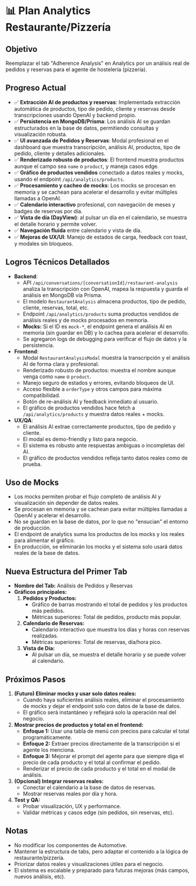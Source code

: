 # 📊 Plan Analytics Restaurante/Pizzería

## Objetivo
Reemplazar el tab "Adherence Analysis" en Analytics por un análisis real de pedidos y reservas para el agente de hostelería (pizzería).

## Progreso Actual
- ✅ **Extracción AI de productos y reservas**: Implementada extracción automática de productos, tipo de pedido, cliente y reservas desde transcripciones usando OpenAI y backend propio.
- ✅ **Persistencia en MongoDB/Prisma**: Los análisis AI se guardan estructurados en la base de datos, permitiendo consultas y visualización robusta.
- ✅ **UI avanzada de Pedidos y Reservas**: Modal profesional en el dashboard que muestra transcripción, análisis AI, productos, tipo de pedido, cliente y detalles adicionales.
- ✅ **Renderizado robusto de productos**: El frontend muestra productos aunque el campo sea `name` o `product`, y maneja casos edge.
- ✅ **Gráfico de productos vendidos** conectado a datos reales y mocks, usando el endpoint `/api/analytics/products`.
- ✅ **Procesamiento y cacheo de mocks**: Los mocks se procesan en memoria y se cachean para acelerar el desarrollo y evitar múltiples llamadas a OpenAI.
- ✅ **Calendario interactivo** profesional, con navegación de meses y badges de reservas por día.
- ✅ **Vista de día (DayView)**: al pulsar un día en el calendario, se muestra el detalle horario y permite volver.
- ✅ **Navegación fluida** entre calendario y vista de día.
- ✅ **Mejoras de UX/UI**: Manejo de estados de carga, feedback con toast, y modales sin bloqueos.

## Logros Técnicos Detallados
- **Backend**:
  - API `/api/conversations/[conversationId]/restaurant-analysis` analiza la transcripción con OpenAI, mapea la respuesta y guarda el análisis en MongoDB vía Prisma.
  - El modelo `RestaurantAnalysis` almacena productos, tipo de pedido, cliente, reservas, total, etc.
  - Endpoint `/api/analytics/products` suma productos vendidos de análisis reales y de mocks procesados en memoria.
  - **Mocks:** Si el ID es `mock-*`, el endpoint genera el análisis AI en memoria (sin guardar en DB) y lo cachea para acelerar el desarrollo.
  - Se agregaron logs de debugging para verificar el flujo de datos y la persistencia.
- **Frontend**:
  - Modal `RestaurantAnalysisModal` muestra la transcripción y el análisis AI de forma clara y profesional.
  - Renderizado robusto de productos: muestra el nombre aunque venga como `name` o `product`.
  - Manejo seguro de estados y errores, evitando bloqueos de UI.
  - Acceso flexible a `orderType` y otros campos para máxima compatibilidad.
  - Botón de re-análisis AI y feedback inmediato al usuario.
  - El gráfico de productos vendidos hace fetch a `/api/analytics/products` y muestra datos reales + mocks.
- **UX/QA**:
  - El análisis AI extrae correctamente productos, tipo de pedido y cliente.
  - El modal es demo-friendly y listo para negocio.
  - El sistema es robusto ante respuestas ambiguas o incompletas del AI.
  - El gráfico de productos vendidos refleja tanto datos reales como de prueba.

## Uso de Mocks
- Los mocks permiten probar el flujo completo de análisis AI y visualización sin depender de datos reales.
- Se procesan en memoria y se cachean para evitar múltiples llamadas a OpenAI y acelerar el desarrollo.
- No se guardan en la base de datos, por lo que no "ensucian" el entorno de producción.
- El endpoint de analytics suma los productos de los mocks y los reales para alimentar el gráfico.
- En producción, se eliminarán los mocks y el sistema solo usará datos reales de la base de datos.

## Nueva Estructura del Primer Tab
- **Nombre del Tab:** Análisis de Pedidos y Reservas
- **Gráficos principales:**
  1. **Pedidos y Productos:**
     - Gráfico de barras mostrando el total de pedidos y los productos más pedidos.
     - Métricas superiores: Total de pedidos, producto más popular.
  2. **Calendario de Reservas:**
     - Calendario interactivo que muestra los días y horas con reservas realizadas.
     - Métricas superiores: Total de reservas, día/hora pico.
  3. **Vista de Día:**
     - Al pulsar un día, se muestra el detalle horario y se puede volver al calendario.

## Próximos Pasos
1. **(Futuro) Eliminar mocks y usar solo datos reales:**
   - Cuando haya suficientes análisis reales, eliminar el procesamiento de mocks y dejar el endpoint solo con datos de la base de datos.
   - El gráfico será instantáneo y reflejará solo la operación real del negocio.
2. **Mostrar precios de productos y total en el frontend:**
   - **Enfoque 1:** Usar una tabla de menú con precios para calcular el total programáticamente.
   - **Enfoque 2:** Extraer precios directamente de la transcripción si el agente los menciona.
   - **Enfoque 3:** Mejorar el prompt del agente para que siempre diga el precio de cada producto y el total al confirmar el pedido.
   - Renderizar el precio de cada producto y el total en el modal de análisis.
3. **(Opcional) Integrar reservas reales:**
   - Conectar el calendario a la base de datos de reservas.
   - Mostrar reservas reales por día y hora.
4. **Test y QA:**
   - Probar visualización, UX y performance.
   - Validar métricas y casos edge (sin pedidos, sin reservas, etc).

## Notas
- No modificar los componentes de Automotive.
- Mantener la estructura de tabs, pero adaptar el contenido a la lógica de restaurante/pizzería.
- Priorizar datos reales y visualizaciones útiles para el negocio.
- El sistema es escalable y preparado para futuras mejoras (más campos, nuevos análisis, etc).
